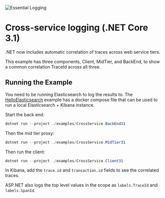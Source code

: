 ![Essential Logging](../../docs/images/diagnostics-logo-64.png)

# Cross-service logging (.NET Core 3.1)

.NET now includes automatic correlation of traces across web service tiers.

This example has three components, Client, MidTier, and BackEnd, to show a common correlation TraceId across all three. 

## Running the Example

You need to be running Elasticsearch to log the results to. The [HelloElasticsearch](../HelloElasticsearch) example 
has a docker compose file that can be used to run a local Elasticsearch + Kibana instance.

Start the back end:

```powershell
dotnet run --project ./examples/CrossService.BackEnd31
```

Then the mid tier proxy:

```powershell
dotnet run --project ./examples/CrossService.MidTier31
```

Then run the client:

```powershell
dotnet run --project ./examples/CrossService.Client31
```

In Kibana, add the `trace.id` and `transaction.id` fields to see the correlated traces.

ASP.NET also logs the top level values in the scope as `labels.TraceId` and `labels.SpanId`.

